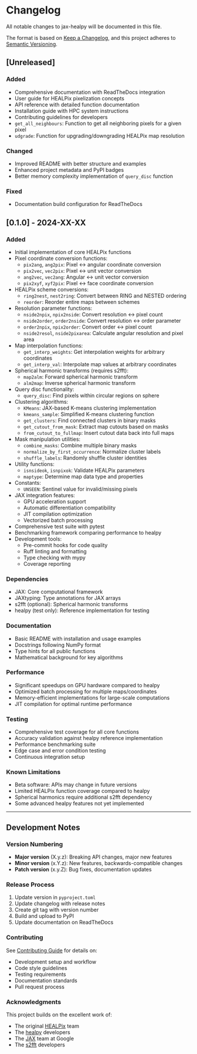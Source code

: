 # Changelog

All notable changes to jax-healpy will be documented in this file.

The format is based on [Keep a Changelog](https://keepachangelog.com/en/1.0.0/),
and this project adheres to [Semantic Versioning](https://semver.org/spec/v2.0.0.html).

## [Unreleased]

### Added
- Comprehensive documentation with ReadTheDocs integration
- User guide for HEALPix pixelization concepts
- API reference with detailed function documentation
- Installation guide with HPC system instructions
- Contributing guidelines for developers
- `get_all_neighbours`: Function to get all neighboring pixels for a given pixel
- `udgrade`: Function for upgrading/downgrading HEALPix map resolution

### Changed
- Improved README with better structure and examples
- Enhanced project metadata and PyPI badges
- Better memory complexity implementation of `query_disc` function

### Fixed
- Documentation build configuration for ReadTheDocs

## [0.1.0] - 2024-XX-XX

### Added
- Initial implementation of core HEALPix functions
- Pixel coordinate conversion functions:
  - `pix2ang`, `ang2pix`: Pixel ↔ angular coordinate conversion
  - `pix2vec`, `vec2pix`: Pixel ↔ unit vector conversion
  - `ang2vec`, `vec2ang`: Angular ↔ unit vector conversion
  - `pix2xyf`, `xyf2pix`: Pixel ↔ face coordinate conversion
- HEALPix scheme conversions:
  - `ring2nest`, `nest2ring`: Convert between RING and NESTED ordering
  - `reorder`: Reorder entire maps between schemes
- Resolution parameter functions:
  - `nside2npix`, `npix2nside`: Convert resolution ↔ pixel count
  - `nside2order`, `order2nside`: Convert resolution ↔ order parameter
  - `order2npix`, `npix2order`: Convert order ↔ pixel count
  - `nside2resol`, `nside2pixarea`: Calculate angular resolution and pixel area
- Map interpolation functions:
  - `get_interp_weights`: Get interpolation weights for arbitrary coordinates
  - `get_interp_val`: Interpolate map values at arbitrary coordinates
- Spherical harmonic transforms (requires s2fft):
  - `map2alm`: Forward spherical harmonic transform
  - `alm2map`: Inverse spherical harmonic transform
- Query disc functionality:
  - `query_disc`: Find pixels within circular regions on sphere
- Clustering algorithms:
  - `KMeans`: JAX-based K-means clustering implementation
  - `kmeans_sample`: Simplified K-means clustering function
  - `get_clusters`: Find connected clusters in binary masks
  - `get_cutout_from_mask`: Extract map cutouts based on masks
  - `from_cutout_to_fullmap`: Insert cutout data back into full maps
- Mask manipulation utilities:
  - `combine_masks`: Combine multiple binary masks
  - `normalize_by_first_occurrence`: Normalize cluster labels
  - `shuffle_labels`: Randomly shuffle cluster identities
- Utility functions:
  - `isnsideok`, `isnpixok`: Validate HEALPix parameters
  - `maptype`: Determine map data type and properties
- Constants:
  - `UNSEEN`: Sentinel value for invalid/missing pixels
- JAX integration features:
  - GPU acceleration support
  - Automatic differentiation compatibility
  - JIT compilation optimization
  - Vectorized batch processing
- Comprehensive test suite with pytest
- Benchmarking framework comparing performance to healpy
- Development tools:
  - Pre-commit hooks for code quality
  - Ruff linting and formatting
  - Type checking with mypy
  - Coverage reporting

### Dependencies
- JAX: Core computational framework
- JAXtyping: Type annotations for JAX arrays
- s2fft (optional): Spherical harmonic transforms
- healpy (test only): Reference implementation for testing

### Documentation
- Basic README with installation and usage examples
- Docstrings following NumPy format
- Type hints for all public functions
- Mathematical background for key algorithms

### Performance
- Significant speedups on GPU hardware compared to healpy
- Optimized batch processing for multiple maps/coordinates
- Memory-efficient implementations for large-scale computations
- JIT compilation for optimal runtime performance

### Testing
- Comprehensive test coverage for all core functions
- Accuracy validation against healpy reference implementation
- Performance benchmarking suite
- Edge case and error condition testing
- Continuous integration setup

### Known Limitations
- Beta software: APIs may change in future versions
- Limited HEALPix function coverage compared to healpy
- Spherical harmonics require additional s2fft dependency
- Some advanced healpy features not yet implemented

---

## Development Notes

### Version Numbering
- **Major version** (X.y.z): Breaking API changes, major new features
- **Minor version** (x.Y.z): New features, backwards-compatible changes
- **Patch version** (x.y.Z): Bug fixes, documentation updates

### Release Process
1. Update version in `pyproject.toml`
2. Update changelog with release notes
3. Create git tag with version number
4. Build and upload to PyPI
5. Update documentation on ReadTheDocs

### Contributing
See [Contributing Guide](contributing.md) for details on:
- Development setup and workflow
- Code style guidelines
- Testing requirements
- Documentation standards
- Pull request process

### Acknowledgments
This project builds on the excellent work of:
- The original [HEALPix](https://healpix.jpl.nasa.gov/) team
- The [healpy](https://healpy.readthedocs.io/) developers
- The [JAX](https://jax.readthedocs.io/) team at Google
- The [s2fft](https://astro-informatics.github.io/s2fft/) developers
